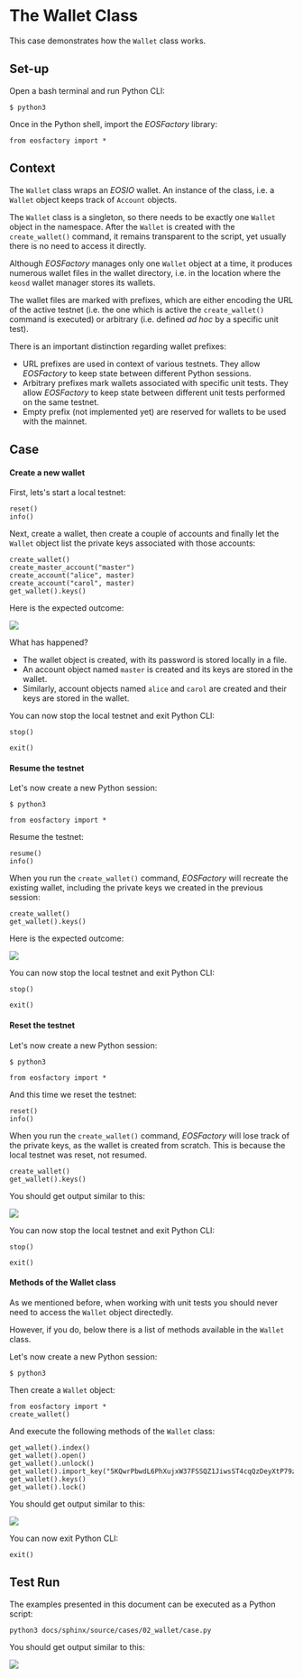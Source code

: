 # The Wallet Class

This case demonstrates how the `Wallet` class works.

## Set-up

Open a bash terminal and run Python CLI:

```
$ python3
```

Once in the Python shell, import the *EOSFactory* library:

```
from eosfactory import *
```

## Context

The `Wallet` class wraps an *EOSIO* wallet. An instance of the class, i.e. a `Wallet` object keeps track of `Account` objects.

The `Wallet` class is a singleton, so there needs to be exactly one `Wallet` object in the namespace. After the `Wallet` is created with the `create_wallet()` command, it remains transparent to the script, yet usually there is no need to access it directly.

Although *EOSFactory* manages only one `Wallet` object at a time, it produces numerous wallet files in the wallet directory, i.e. in the location where the `keosd` wallet manager stores its wallets.

The wallet files are marked with prefixes, which are either encoding the URL of the active testnet (i.e. the one which is active the `create_wallet()` command is executed) or arbitrary (i.e. defined *ad hoc* by a specific unit test).

There is an important distinction regarding wallet prefixes:

* URL prefixes are used in context of various testnets. They allow *EOSFactory* to keep state between different Python sessions.
* Arbitrary prefixes mark wallets associated with specific unit tests. They allow *EOSFactory* to keep state between different unit tests performed on the same testnet.
* Empty prefix (not implemented yet) are reserved for wallets to be used with the mainnet.

## Case

#### Create a new wallet

First, lets's start a local testnet:


```
reset()
info()
```

Next, create a wallet, then create a couple of accounts and finally let the `Wallet` object list the private keys associated with those accounts:
```
create_wallet()
create_master_account("master")
create_account("alice", master)
create_account("carol", master)
get_wallet().keys()
```

Here is the expected outcome:

![](./img/01.png)

What has happened?

* The wallet object is created, with its password is stored locally in a file.
* An account object named `master` is created and its keys are stored in the wallet.
* Similarly, account objects named `alice` and `carol` are created and their keys are stored in the wallet.

You can now stop the local testnet and exit Python CLI:

```
stop()
```

```
exit()
```

#### Resume the testnet

Let's now create a new Python session:

```
$ python3
```

```
from eosfactory import *
```

Resume the testnet:

```
resume()
info()
```

When you run the `create_wallet()` command, *EOSFactory* will recreate the existing wallet, including the private keys we created in the previous session:

```
create_wallet()
get_wallet().keys()
```

Here is the expected outcome:

![](./img/02.png)

You can now stop the local testnet and exit Python CLI:

```
stop()
```

```
exit()
```

#### Reset the testnet

Let's now create a new Python session:

```
$ python3
```

```
from eosfactory import *
```

And this time we reset the testnet:

```
reset()
info()
```

When you run the `create_wallet()` command, *EOSFactory* will lose track of the private keys, as the wallet is created from scratch. This is because the local testnet was reset, not resumed.

```
create_wallet()
get_wallet().keys()
```
You should get output similar to this:

![](./img/03.png)

You can now stop the local testnet and exit Python CLI:

```
stop()
```

```
exit()
```

#### Methods of the Wallet class

As we mentioned before, when working with unit tests you should never need to access the `Wallet` object directedly. 

However, if you do, below there is a list of methods available in the `Wallet` class.

Let's now create a new Python session:

```
$ python3
```

Then create a `Wallet` object:

```
from eosfactory import *
create_wallet()
```

And execute the following methods of the `Wallet` class:

```
get_wallet().index()
get_wallet().open()
get_wallet().unlock()
get_wallet().import_key("5KQwrPbwdL6PhXujxW37FSSQZ1JiwsST4cqQzDeyXtP79zkvFD3")
get_wallet().keys()
get_wallet().lock()
```

You should get output similar to this:

![](./img/04.png)

You can now exit Python CLI:

```
exit()
```

## Test Run

The examples presented in this document can be executed as a Python script:
```
python3 docs/sphinx/source/cases/02_wallet/case.py
```
You should get output similar to this:

![](./case.png)